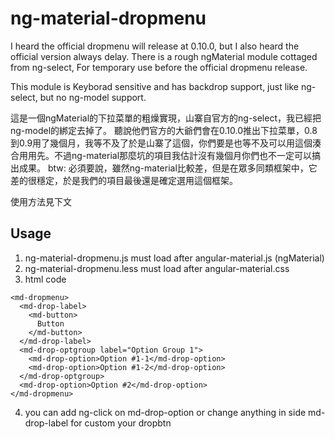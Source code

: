 # ng-material-dropmenu

I heard the official dropmenu will release at 0.10.0, but I also heard the official version always delay.
There is a rough ngMaterial module cottaged from ng-select, For temporary use before the official dropmenu release.

This module is Keyborad sensitive and has backdrop support, just like ng-select, but no ng-model support.

這是一個ngMaterial的下拉菜單的粗燥實現，山寨自官方的ng-select，我已經把ng-model的綁定去掉了。
聽說他們官方的大爺們會在0.10.0推出下拉菜單，0.8到0.9用了幾個月，我等不及了於是山寨了這個，你們要是也等不及可以用這個湊合用用先。不過ng-material那麼坑的項目我估計沒有幾個月你們也不一定可以搞出成果。
btw: 必須要說，雖然ng-material比較差，但是在眾多同類框架中，它差的很穩定，於是我們的項目最後還是確定選用這個框架。

使用方法見下文


## Usage
1. ng-material-dropmenu.js must load after angular-material.js (ngMaterial)
2. ng-material-dropmenu.less must load after angular-material.css
3. html code
  ```
  <md-dropmenu>
    <md-drop-label>
      <md-button>
        Button
      </md-button>
    </md-drop-label>
    <md-drop-optgroup label="Option Group 1">
      <md-drop-option>Option #1-1</md-drop-option>
      <md-drop-option>Option #1-2</md-drop-option>
    </md-drop-optgroup>
    <md-drop-option>Option #2</md-drop-option>
  </md-dropmenu>
  ```
4. you can add ng-click on md-drop-option or change anything in side md-drop-label for custom your dropbtn
